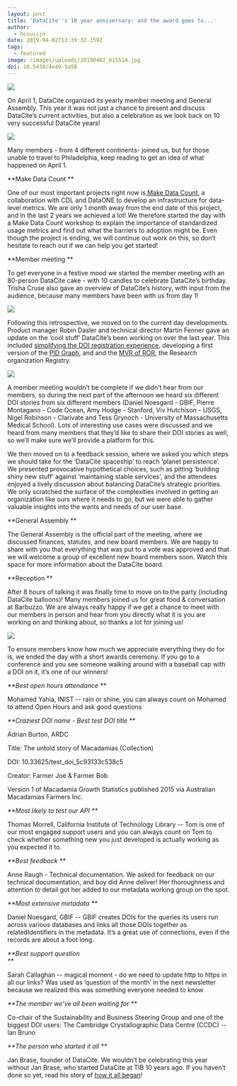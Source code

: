 ```yaml
---
layout: post
title: 'DataCite''s 10 year anniversary: and the award goes to...'
author:
  - hcousijn
date: 2019-04-02T13:39:32.159Z
tags:
  - featured
image: /images/uploads/20190402_015514.jpg
doi: 10.5438/4e49-5a58
---
```

![](/images/uploads/20190402_015514.jpg)

On April 1, DataCite organized its yearly member meeting and General Assembly. This year it was not just a chance to present and discuss DataCite’s current activities, but also a celebration as we look back on 10 very successful DataCite years!



![](/images/uploads/10years_photo1.jpg)

Many members - from 4 different continents- joined us, but for those unable to travel to Philadelphia, keep reading to get an idea of what happened on April 1.



**Make Data Count**

One of our most important projects right now is[ Make Data Count](makedatacount.org), a collaboration with CDL and DataONE to develop an infrastructure for data-level metrics. We are only 1 month away from the end date of this project, and in the last 2 years we achieved a lot! We therefore started the day with a Make Data Count workshop to explain the importance of standardized usage metrics and find out what the barriers to adoption might be. Even though the project is ending, we will continue out work on this, so don’t hesitate to reach out if we can help you get started!



**Member meeting**

To get everyone in a festive mood we started the member meeting with an 80-person DataCite cake - with 10 candles to celebrate DataCite’s birthday. Trisha Cruse also gave an overview of DataCite’s history, with input from the audience, because many members have been with us from day 1!



![](/images/uploads/10years_photo2.jpg)

Following this retrospective, we moved on to the current day developments. Product manager Robin Dasler and technical director Martin Fenner gave an update on the ‘cool stuff’ DataCite’s been working on over the last year. This included [simplifying the DOI registration experience](https://doi.org/10.5438/bckb-qy95), developing a first version of the [PID Graph](https://doi.org/10.5438/jwvf-8a66), and and the [MVR of ROR](https://doi.org/10.5438/cykz-fh60), the Research organization Registry.



![](/images/uploads/10years_photo3.jpg)

A member meeting wouldn’t be complete if we didn’t hear from our members, so during the next part of the afternoon we heard six different DOI stories from six different members (Daniel Noesgard - GBIF, Pierre Montagano - Code Ocean, Amy Hodge - Stanford, Viv Hutchison - USGS, Nigel Robinson - Clarivate and Tess Grynoch - University of Massachusetts Medical School). Lots of interesting use cases were discussed and we heard from many members that they’d like to share their DOI stories as well, so we’ll make sure we’ll provide a platform for this.



We then moved on to a feedback session, where we asked you which steps we should take for the ‘DataCite spaceship’ to reach ‘planet persistence’. We presented provocative hypothetical choices, such as pitting ‘building shiny new stuff’ against ‘maintaining stable services’, and the attendees enjoyed a lively discussion about balancing DataCite’s strategic priorities. We only scratched the surface of the complexities involved in getting an organization like ours where it needs to go, but we were able to gather valuable insights into the wants and needs of our user base.



**General Assembly**

The General Assembly is the official part of the meeting, where we discussed finances, statutes, and new board members. We are happy to share with you that everything that was put to a vote was approved and that we will welcome a group of excellent new board members soon. Watch this space for more information about the DataCite board.



**Reception**

After 8 hours of talking it was finally time to move on to the party (including DataCite balloons)! Many members joined us for great food & conversation at Barbuzzo. We are always really happy if we get a chance to meet with our members in person and hear from you directly what it is you are working on and thinking about, so thanks a lot for joining us!



![](/images/uploads/10years_photo4.jpg)

To ensure members know how much we appreciate everything they do for is, we ended the day with a short awards ceremony. If you go to a conference and you see someone walking around with a baseball cap with a DOI on it, it’s one of our winners!

_**Best open hours attendance **_

Mohamed Yahia, INIST -- rain or shine, you can always count on Mohamed to attend Open Hours and ask good questions

_**Craziest DOI name - Best test DOI title **_

Adrian Burton, ARDC

Title: The untold story of Macadamias (Collection)

DOI: 10.33625/test_doi_5c93133c538c5

Creator: Farmer Joe & Farmer Bob

Version 1 of Macadamia Growth Statistics published 2015 via Australian Macadamias Farmers Inc.

_**Most likely to test our API **_

Thomas Morrell, California Institute of Technology Library -- Tom is one of our most engaged support users and you can always count on Tom to check whether something new you just developed is actually working as you expected it to. 

_**Best feedback**_

Anne Raugh - Technical documentation. We asked for feedback on our technical documentation, and boy did Anne deliver! Her thoroughness and attention to detail got her added to our metadata working group on the spot.

_**Most extensive metadata **_

Daniel Noesgard, GBIF -- GBIF creates DOIs for the queries its users run across various databases and links all those DOIs together as relatedIdentifiers in the metadata. It’s a great use of connections, even if the records are about a foot long. 

_**Best support question	**_

Sarah Callaghan -- magical moment - do we need to update http to https in all our links? Was used as ‘question of the month’ in the next newsletter because we realized this was something everyone needed to know

_**The member we’ve all been waiting for **_

Co-chair of the Sustainability and Business Steering Group and one of the biggest DOI users: The Cambridge Crystallographic Data Centre (CCDC) -- Ian Bruno 

_**The person who started it all**_

Jan Brase, founder of DataCite. We wouldn’t be celebrating this year without Jan Brase, who started DataCite at TIB 10 years ago. If you haven’t done so yet, read his story of [how it all began](https://doi.org/10.5438/g4x3-r450)!
